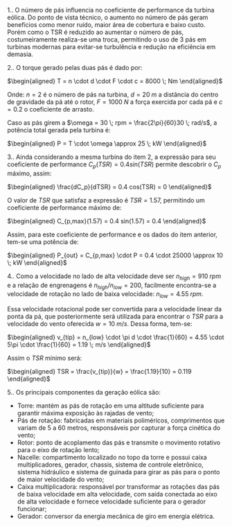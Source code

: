 1.. O número de pás influencia no coeficiente de performance da turbina eólica. Do ponto de vista técnico, o aumento no número de pás geram benefícios como menor ruído, maior área de cobertura e baixo custo. Porém como o TSR é reduzido ao aumentar o número de pás, costumeiramente realiza-se uma troca, permitindo o uso de 3 pás em turbinas modernas para evitar-se turbulência e redução na eficiência em demasia.

2.. O torque gerado pelas duas pás é dado por:

$\begin{aligned}
    T = n \cdot d \cdot F \cdot c = 8000 \; Nm
\end{aligned}$

Onde: $n=2$ é o número de pás na turbina, $d=20 \; m$ a distância do centro de gravidade da pá até o rotor, $F=1000 \; N$ a força exercida por cada pá e $c = 0.2$ o coeficiente de arrasto.

Caso as pás girem a $\omega = 30 \; rpm = \frac{2\pi}{60}30 \; rad/s$, a potência total gerada pela turbina é:

$\begin{aligned}
    P = T \cdot \omega \approx 25 \; kW
\end{aligned}$


3.. Ainda considerando a mesma turbina do item 2, a expressão para seu coeficiente de performance $C_p(TSR) = 0.4 sin(TSR)$ permite descobrir o $C_p$ máximo, assim:

$\begin{aligned}
    \frac{dC_p}{dTSR} = 0.4 cos(TSR) = 0
\end{aligned}$

O valor de $TSR$ que satisfaz a expressão é $TSR=1.57$, permitindo um coeficiente de performance máximo de:

$\begin{aligned}
    C_{p,max}(1.57) = 0.4 sin(1.57) = 0.4
\end{aligned}$

Assim, para este coeficiente de performance e os dados do item anterior, tem-se uma potência de:

$\begin{aligned}
    P_{out} = C_{p,max} \cdot P = 0.4 \cdot 25000 \approx 10 \; kW
\end{aligned}$

4.. Como a velocidade no lado de alta velocidade deve ser $n_{high} = 910 \; rpm$ e a relação de engrenagens é $n_{high}/n_{low} = 200$, facilmente encontra-se a velocidade de rotação no lado de baixa velocidade: $n_{low} = 4.55 \; rpm$.

Essa velocidade rotacional pode ser convertida para a velocidade linear da ponta da pá, que posteriormente será utilizada para encontrar o $TSR$ para a velocidade do vento oferecida $w = 10 \; m/s$. Dessa forma, tem-se:

$\begin{aligned}
    v_{tip} = n_{low} \cdot \pi d  \cdot \frac{1}{60} = 4.55 \cdot 5\pi \cdot \frac{1}{60} = 1.19 \; m/s
\end{aligned}$

Assim o $TSR$ mínimo será:

$\begin{aligned}
    TSR = \frac{v_{tip}}{w} = \frac{1.19}{10} = 0.119
\end{aligned}$

5.. Os principais componentes da geração eólica são:

- Torre: mantém as pás de rotação em uma altitude suficiente para garantir máxima exposição às rajadas de vento;
- Pás de rotação: fabricadas em materiais poliméricos, comprimentos que variam de 5 a 60 metros, responsáveis por capturar a força cinética do vento;
- Rotor: ponto de acoplamento das pás e transmite o movimento rotativo para o eixo de rotação lento;
- Nacelle: compartimento localizado no topo da torre e possui caixa multiplicadores, gerador, chassis, sistema de controle eletrônico, sistema hidráulico e sistema de guinada para girar as pás para o ponto de maior velocidade do vento;
- Caixa multiplicadora: responsável por transformar as rotações das pás de baixa velocidade em alta velocidade, com saída conectada ao eixo de alta velocidade e fornece velocidade suficiente para o gerador funcionar;
- Gerador: conversor da energia mecânica de giro em energia elétrica.